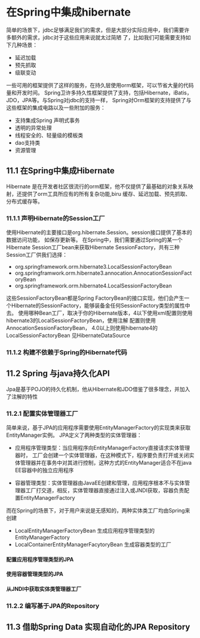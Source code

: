 # 在Spring中集成hibernate

简单的场景下，jdbc足够满足我们的需求，但是大部分实际应用中，我们需要许多额外的需求，jdbc对于这些应用来说就太过简陋
了，比如我们可能需要支持如下几种场景：
- 延迟加载
- 预先抓取
- 级联变动

一些可用的框架提供了这样的服务，在持久层使用orm框架，可以节省大量的代码量和开发时间。
Spring卫许多持久性框架提供了支持，包括Hibernate，iBatis，JDO，JPA等。与Spring对jdbc的支持一样，
Spring对Orm框架的支持提供了与这些框架的集成电路以及一些附加的服务：
- 支持集成Spring 声明式事务
- 透明的异常处理
- 线程安全的、轻量级的模板类
- dao支持类
- 资源管理

## 11.1 在Spring中集成Hibernate

Hibernate 是在开发者社区很流行的orm框架，他不仅提供了最基础的对象关系映射，还提供了orm工具所应有的所有复杂功能,biru 
缓存、延迟加载、预先抓取、分布式缓存等。

### 11.1.1 声明Hibernate的Session工厂

使用Hibernate的主要接口是org.hibernate.Session。session接口提供了基本的数据访问功能，
如保存更新等。
在Spring中，我们需要通过Spring的某一个Hibernate Session工厂bean来获取Hibernate SessionFactory，共有三种
Session工厂供我们选择：
- org.springframework.orm.hibernate3.LocalSessionFactoryBean
- org.springframwork.orm.hibernate3.annocation.AnnocationSessionFactoryBean
- org.springframework.orm.hibernate4.LocalSessionFactoryBean

这些SessionFactoryBean都是Spring FactoryBean的接口实现，他们会产生一个Hibernate的SessionFactory，能够装备金任何SessionFactory类型的属性中去。
使用哪种Bean工厂，取决于你的Hibernate版本，4以下使用xml配置则使用hibernate3的LocalSessionFactoryBean，使用注解
配置则使用AnnocationSessionFactoryBean，
4.0以上则使用hibernate4的LocalSessionFactoryBean
见HibernateDataSource

### 11.1.2 构建不依赖于Spring的Hibernate代码

## 11.2 Spring 与java持久化API
Jpa是基于POJO的持久化机制，他从Hibernate和JDO借鉴了很多理念，并加入了注解的特性

### 11.2.1 配置实体管理器工厂
简单来说，基于JPA的应用程序需要使用EntityManagerFactory的实现类来获取EntityManager实例。
JPA定义了两种类型的实体管理器：
- 应用程序管理类型：当应用程序向EntityManagerFactory直接请求实体管理器时，
工厂会创建一个实体管理器，在这种模式下，程序要负责打开或关闭实体管理器并在事务中对其进行控制，这种方式的EntityManager适合不在java EE容器中的独立应用程序

- 容器管理类型：实体管理器由JavaEE创建和管理，应用程序根本不与实体管理器工厂打交道，相反，实体管理器直接通过注入或JNDI获取，容器负责配置EntityManagerFactory

而在Spring的场景下，对于用户来说是无感知的，两种实体类工厂均由Spring来创建
- LocalEntityManagerFactoryBean 生成应用程序管理类型的EntityManagerFactory
- LocalContainerEntityManagerFacytoryBean 生成容器类型的工厂

#### 配置应用程序管理类型的JPA



#### 使用容器管理类型的JPA

#### 从JNDI中获取实体类管理器工厂

### 11.2.2 编写基于JPA的Repository

## 11.3 借助Spring Data 实现自动化的JPA Repository
